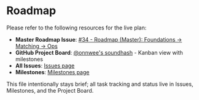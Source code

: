 # Roadmap

Please refer to the following resources for the live plan:

- **Master Roadmap Issue**: [#34 - Roadmap (Master): Foundations → Matching → Ops](https://github.com/subculture-collective/soundhash/issues/34)
- **GitHub Project Board**: [@onnwee's soundhash](https://github.com/users/onnwee/projects) - Kanban view with milestones
- **All Issues**: [Issues page](https://github.com/subculture-collective/soundhash/issues)
- **Milestones**: [Milestones page](https://github.com/subculture-collective/soundhash/milestones)

This file intentionally stays brief; all task tracking and status live in Issues, Milestones, and the Project Board.
